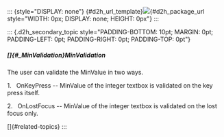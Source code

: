 ::: {style="DISPLAY: none"}
[](ms-xhelp:///?Id=d2h_url_template){#d2h_url_template}![](!package_url!){#d2h_package_url style="WIDTH: 0px; DISPLAY: none; HEIGHT: 0px"}
:::

::: {.d2h_secondary_topic style="PADDING-BOTTOM: 10pt; MARGIN: 0pt; PADDING-LEFT: 0pt; PADDING-RIGHT: 0pt; PADDING-TOP: 0pt"}
##### []{#_MinValidation}MinValidation

The user can validate the MinValue in two ways.

1.   OnKeyPress -- MinValue of the integer textbox is validated on the key press itself.

2.   OnLostFocus -- MinValue of the integer textbox is validated on the lost focus only.

[]{#related-topics}
:::
